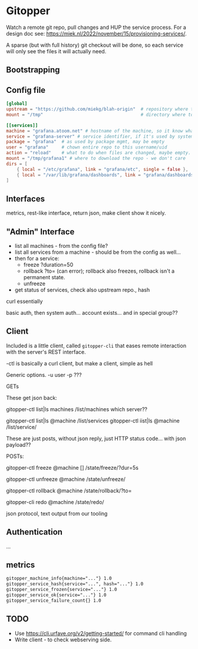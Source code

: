# Gitopper

Watch a remote git repo, pull changes and HUP the service process. For a design doc see:
<https://miek.nl/2022/november/15/provisioning-services/>.

A sparse (but with full history) git checkout will be done, so each service will only see the files
it will actually need.

## Bootstrapping


## Config file

~~~ toml
[global]
upstream = "https://github.com/miekg/blah-origin"  # repository where to download from
mount = "/tmp"                                     # directory where to download to, mount+service is used as path

[[services]]
machine = "grafana.atoom.net" # hostname of the machine, so it know what to do there.
service = "grafana-server" # service identifier, if it's used by systemd it must be the systemd service name
package = "grafana"  # as used by package mgmt, may be empty
user = "grafana"     # chown entire repo to this username/uid
action = "reload"    # what to do when files are changed, maybe empty.
mount = "/tmp/grafana1" # where to download the repo - we don't care
dirs = [
    { local = "/etc/grafana", link = "grafana/etc", single = false },
    { local = "/var/lib/grafana/dashboards", link = "grafana/dashboards", single = false }
]
~~~

## Interfaces

metrics, rest-like interface, return json, make client show it nicely.

## "Admin" Interface

- list all machines - from the config file?
- list all services from a machine - should be from the config as well...
- then for a service:
    * freeze ?duration=50
    * rollback ?to=<hash> (can error); rollback also freezes, rollback isn't a permanent state.
    * unfreeze
- get status of services, check also upstream repo., hash

curl essentially

basic auth, then system auth... account exists... and in special group??

## Client

Included is a little client, called `gitopper-cli` that eases remote interaction with the server's
REST interface.

-ctl is basically a curl client, but make a client, simple as hell

Generic options. -u user -p <passwd> ???

GETs

These get json back:

gitopper-ctl list|ls machines
    /list/machines which server??

gitopper-ctl list|ls @machine
    /list/services
gitopper-ctl iist|ls @machine <service-name>
   /list/service/<name>

These are just posts, without json reply, just HTTP status code... with json payload??

POSTs:

gitopper-ctl freeze @machine <service-name> [<duration>]
    /state/freeze/<name>?dur=5s

gitopper-ctl unfreeze @machine <service-name>
    /state/unfreeze/<name>

gitopper-ctl rollback @machine <service-name> <hash>
    /state/rollback/<name>?to=<hash>

gitopper-cli redo @machine <service-name>
    /state/redo/<name>

json protocol, text output from our tooling

## Authentication

...

## metrics

~~~ txt
gitopper_machine_info{machine="..."} 1.0
gitopper_service_hash{service="...", hash="..."} 1.0
gitopper_service_frozen{service="..."} 1.0
gitopper_service_ok{service="..."} 1.0
gitopper_service_failure_count{} 1.0
~~~

## TODO

* Use https://cli.urfave.org/v2/getting-started/ for command cli handling
* Write client - to check webserving side.

